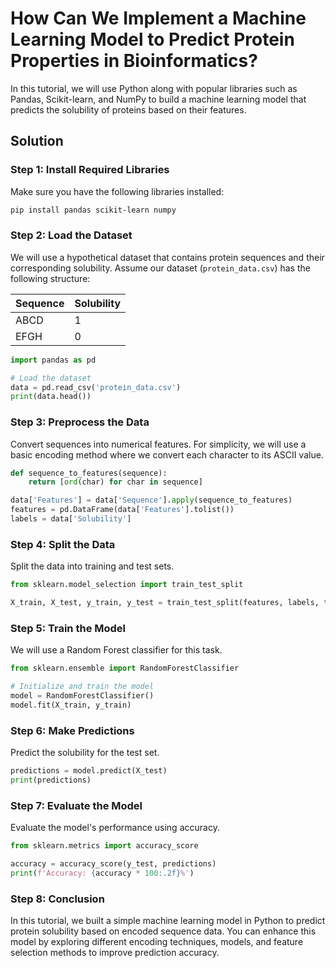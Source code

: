 # How Can We Implement a Machine Learning Model to Predict Protein Properties in Bioinformatics?

In this tutorial, we will use Python along with popular libraries such as Pandas, Scikit-learn, and NumPy to build a machine learning model that predicts the solubility of proteins based on their features.

## Solution

### Step 1: Install Required Libraries

Make sure you have the following libraries installed:

```bash
pip install pandas scikit-learn numpy
```

### Step 2: Load the Dataset

We will use a hypothetical dataset that contains protein sequences and their corresponding solubility. Assume our dataset (`protein_data.csv`) has the following structure:

| Sequence | Solubility |
|----------|------------|
| ABCD    | 1          |
| EFGH    | 0          |

```python
import pandas as pd

# Load the dataset
data = pd.read_csv('protein_data.csv')
print(data.head())
```

### Step 3: Preprocess the Data

Convert sequences into numerical features. For simplicity, we will use a basic encoding method where we convert each character to its ASCII value.

```python
def sequence_to_features(sequence):
    return [ord(char) for char in sequence]

data['Features'] = data['Sequence'].apply(sequence_to_features)
features = pd.DataFrame(data['Features'].tolist())
labels = data['Solubility']
```

### Step 4: Split the Data

Split the data into training and test sets.

```python
from sklearn.model_selection import train_test_split

X_train, X_test, y_train, y_test = train_test_split(features, labels, test_size=0.2, random_state=42)
```

### Step 5: Train the Model

We will use a Random Forest classifier for this task.

```python
from sklearn.ensemble import RandomForestClassifier

# Initialize and train the model
model = RandomForestClassifier()
model.fit(X_train, y_train)
```

### Step 6: Make Predictions

Predict the solubility for the test set.

```python
predictions = model.predict(X_test)
print(predictions)
```

### Step 7: Evaluate the Model

Evaluate the model's performance using accuracy.

```python
from sklearn.metrics import accuracy_score

accuracy = accuracy_score(y_test, predictions)
print(f'Accuracy: {accuracy * 100:.2f}%')
```

### Step 8: Conclusion

In this tutorial, we built a simple machine learning model in Python to predict protein solubility based on encoded sequence data. You can enhance this model by exploring different encoding techniques, models, and feature selection methods to improve prediction accuracy.